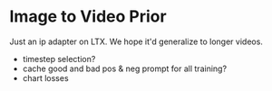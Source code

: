 # Image to Video Prior

Just an ip adapter on LTX. We hope it'd generalize to longer videos.


- timestep selection? 
- cache good and bad pos & neg prompt for all training?
- chart losses



